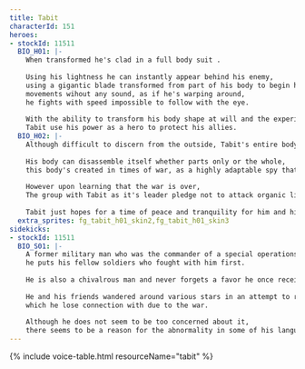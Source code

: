 ```yaml
---
title: Tabit
characterId: 151
heroes:
- stockId: 11511
  BIO_H01: |-
    When transformed he's clad in a full body suit .
    
    Using his lightness he can instantly appear behind his enemy, 
    using a gigantic blade transformed from part of his body to begin his onslaught,
    movements wihout any sound, as if he's warping around, 
    he fights with speed impossible to follow with the eye.
    
    With the ability to transform his body shape at will and the experience he has in his military days, 
    Tabit use his power as a hero to protect his allies.
  BIO_H02: |-
    Although difficult to discern from the outside, Tabit's entire body is composed of nanomachines.
    
    His body can disassemble itself whether parts only or the whole, 
    this body's created in times of war, as a highly adaptable spy that can blend into human society.
    
    However upon learning that the war is over, 
    The group with Tabit as it's leader pledge not to attack organic lifeforms unless it's for self-defense.
    
    Tabit just hopes for a time of peace and tranquility for him and his friends.
  extra_sprites: fg_tabit_h01_skin2,fg_tabit_h01_skin3
sidekicks:
- stockId: 11511
  BIO_S01: |-
    A former military man who was the commander of a special operations unit in an interstellar war,
    he puts his fellow soldiers who fought with him first.
    
    He is also a chivalrous man and never forgets a favor he once received.
    
    He and his friends wandered around various stars in an attempt to return to his birth planet, 
    which he lose connection with due to the war.
    
    Although he does not seem to be too concerned about it, 
    there seems to be a reason for the abnormality in some of his language functions.
---
```


{% include voice-table.html resourceName="tabit"
%}
